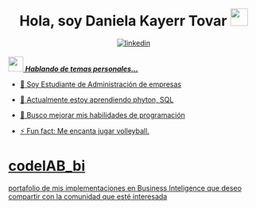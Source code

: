 <div align "center">
<h1 align="center"> Hola, soy Daniela Kayerr Tovar <img src="https://media.giphy.com/media/hvRJCLFzcasrR4ia7z/giphy.gif" width="35"></h1>
</div>
<ing src="https://github.com/Danielakato/codelAB_bi/commit/bf2b7c96d2894da5f193319745e47c9c651201ea">  
</div>
<div align=center>
<a href="https://www.linkedin.com/in/daniela-kayerr" target="_blank">
<img src=https://img.shields.io/badge/linkedin-%2300acee.svg?color=405DE6&style=for-the-badge&logo=linkedin&logoColor=white alt=linkedin style="margin-bottom: 5px;" />

</div>

<ing src="https://github.com/Danielakato/codelAB_bi/commit/bf2b7c96d2894da5f193319745e47c9c651201ea">

<img src="https://media.giphy.com/media/ObNTw8Uzwy6KQ/giphy.gif" width="30px">&nbsp;***Hablando de temas personales...***
- 🔭 Soy Estudiante de Administración de empresas
  
- 🌱 Actualmente estoy aprendiendo phyton, SQL
  
- 👯 Busco mejorar mis habilidades de programación
  
- ⚡ Fun fact: Me encanta jugar volleyball.


# codelAB_bi
portafolio de mis implementaciones en Business Inteligence que deseo compartir con la comunidad que esté interesada
